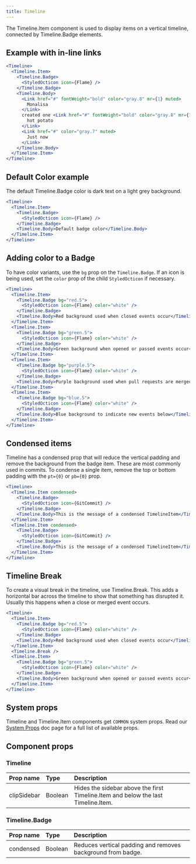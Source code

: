 ```yaml
---
title: Timeline
---
```


The Timeline.Item component is used to display items on a vertical timeline, connected by Timeline.Badge elements.

## Example with in-line links

```jsx live
<Timeline>
  <Timeline.Item>
    <Timeline.Badge>
      <StyledOcticon icon={Flame} />
    </Timeline.Badge>
    <Timeline.Body>
      <Link href="#" fontWeight="bold" color="gray.8" mr={1} muted>
        Monalisa
      </Link>
      created one <Link href="#" fontWeight="bold" color="gray.8" mr={1} muted>
        hot potato
      </Link>
      <Link href="#" color="gray.7" muted>
        Just now
      </Link>
    </Timeline.Body>
  </Timeline.Item>
</Timeline>
```

## Default Color example

The default Timeline.Badge color is dark text on a light grey background.

```jsx live
<Timeline>
  <Timeline.Item>
    <Timeline.Badge>
      <StyledOcticon icon={Flame} />
    </Timeline.Badge>
    <Timeline.Body>Default badge color</Timeline.Body>
  </Timeline.Item>
</Timeline>
```

## Adding color to a Badge

To have color variants, use the `bg` prop on the `Timeline.Badge`. If an icon is being used, set the `color` prop
of the child `StyledOcticon` if necessary.

```jsx live
<Timeline>
  <Timeline.Item>
    <Timeline.Badge bg="red.5">
      <StyledOcticon icon={Flame} color="white" />
    </Timeline.Badge>
    <Timeline.Body>Red background used when closed events occur</Timeline.Body>
  </Timeline.Item>
  <Timeline.Item>
    <Timeline.Badge bg="green.5">
      <StyledOcticon icon={Flame} color="white" />
    </Timeline.Badge>
    <Timeline.Body>Green background when opened or passed events occur</Timeline.Body>
  </Timeline.Item>
  <Timeline.Item>
    <Timeline.Badge bg="purple.5">
      <StyledOcticon icon={Flame} color="white" />
    </Timeline.Badge>
    <Timeline.Body>Purple background used when pull requests are merged</Timeline.Body>
  </Timeline.Item>
  <Timeline.Item>
    <Timeline.Badge bg="blue.5">
      <StyledOcticon icon={Flame} color="white" />
    </Timeline.Badge>
    <Timeline.Body>Blue background to indicate new events below</Timeline.Body>
  </Timeline.Item>
</Timeline>
```

## Condensed items

Timeline has a condensed prop that will reduce the vertical padding and remove the background from the badge item. These are most commonly used in commits. To condense a single item, remove the top or bottom padding with the `pt={0}` or `pb={0}` prop.

```jsx live
<Timeline>
  <Timeline.Item condensed>
    <Timeline.Badge>
      <StyledOcticon icon={GitCommit} />
    </Timeline.Badge>
    <Timeline.Body>This is the message of a condensed TimelineItem</Timeline.Body>
  </Timeline.Item>
  <Timeline.Item condensed>
    <Timeline.Badge>
      <StyledOcticon icon={GitCommit} />
    </Timeline.Badge>
    <Timeline.Body>This is the message of a condensed TimelineItem</Timeline.Body>
  </Timeline.Item>
</Timeline>
```

## Timeline Break

To create a visual break in the timeline, use Timeline.Break. This adds a horizontal bar across the timeline to show that something has disrupted it. Usually this happens when a close or merged event occurs.

```jsx live
<Timeline>
  <Timeline.Item>
    <Timeline.Badge bg="red.5">
      <StyledOcticon icon={Flame} color="white" />
    </Timeline.Badge>
    <Timeline.Body>Red background used when closed events occur</Timeline.Body>
  </Timeline.Item>
  <Timeline.Break />
  <Timeline.Item>
    <Timeline.Badge bg="green.5">
      <StyledOcticon icon={Flame} color="white" />
    </Timeline.Badge>
    <Timeline.Body>Green background when opened or passed events occur</Timeline.Body>
  </Timeline.Item>
</Timeline>
```

## System props

Timeline and Timeline.Item components get `COMMON` system props. Read our [System Props](/system-props) doc page for a full list of available props.

## Component props

### Timeline

| Prop name   | Type    | Description                                                                       |
| :---------- | :------ | :-------------------------------------------------------------------------------- |
| clipSidebar | Boolean | Hides the sidebar above the first Timeline.Item and below the last Timeline.Item. |

### Timeline.Badge

| Prop name | Type    | Description                                                 |
| :-------- | :------ | :---------------------------------------------------------- |
| condensed | Boolean | Reduces vertical padding and removes background from badge. |
